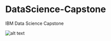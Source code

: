 # DataScience-Capstone
IBM Data Science Capstone

![alt text]([http://url/to/img.png](https://github.com/DoboszA/DataScience-Capstone/blob/main/dashboard-1.png)https://github.com/DoboszA/DataScience-Capstone/blob/main/dashboard-1.png)
